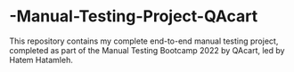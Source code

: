 # -Manual-Testing-Project-QAcart
This repository contains my complete end-to-end manual testing project, completed as part of the Manual Testing Bootcamp 2022 by QAcart, led by Hatem Hatamleh.
